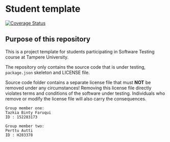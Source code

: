 # Student template

[![Coverage Status](https://coveralls.io/repos/github/Pertsaa/software-testing/badge.svg?branch=main)](https://coveralls.io/github/Pertsaa/software-testing?branch=main)

## Purpose of this repository

This is a project template for students participating in Software Testing course
at Tampere University.

The repository only contains the source code that is under testing, `package.json` skeleton
and LICENSE file.

Source code folder contains a separate license file that must **NOT** be removed under any circumstances!
Removing this license file directly violates terms and conditions of the software under testing.
Individuals who remove or modify the license file will also carry the consequences.

```
Group member one:
Tazkia Binty Faruqui
ID : 152283173
```

```
Group member two:
Perttu Autti
ID : H283378
```
